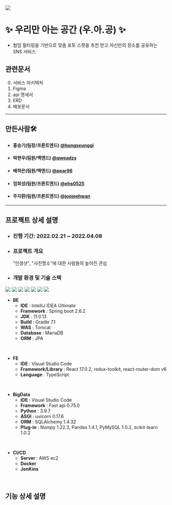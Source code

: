 ![](https://imagedelivery.net/v7-TZByhOiJbNM9RaUdzSA/e4029fc9-7599-438c-236c-07f520360200/public)

# ✨ 우리만 아는 공간 (우.아.공) ✨
* 협업 필터링을 기반으로 맞춤 포토 스팟을 추천 받고 자신만의 장소를 공유하는 SNS 서비스

## 관련문서
0. 서비스 아키텍처
1. Figma
2. api 명세서
3. ERD
4. 배포문서


<hr/>

## 만든사람🛠

- #### **홍승기**(팀장/프론트엔드) [@hongseunggi](https://github.com/hongseunggi)
- #### **박현우**(팀원/백엔드) [@qweadzs](https://github.com/qweadzs)
- #### **배하은**(팀원/백엔드) [@pear96](https://github.com/pear96)
- #### **엄희성**(팀원/프론트엔드) [@ehs0525](https://github.com/ehs0525)
- #### **주지환**(팀원/프론트엔드) [@joojeehwan](https://github.com/joojeehwan)


<hr/>

## 프로젝트 상세 설명
- ### **진행 기간**: 2022.02.21 ~ 2022.04.08
- ###  프로젝트 개요

    "인생샷", "사진명소"에 대한 사람들의 높아진 관심



- ### 개발 환경 및 기술 스택
<img src ="https://img.shields.io/badge/platform-Web-red"></img>
<img src ="https://img.shields.io/badge/library-React-skyblue"></img>
<img src ="https://img.shields.io/badge/framework-SpringBoot-green"></img>
<img src ="https://img.shields.io/badge/framework-FastAPI-green"></img>
<img src ="https://img.shields.io/badge/database-MariaDB-lightgrey"></img>
<img src ="https://img.shields.io/badge/server-AWS-gold"></img>
<img src ="https://img.shields.io/badge/language-Java%2C%20Python%2C%20TypeScript-blueviolet"></img>

- **BE**
    - **IDE** : IntelliJ IDEA Ultimate
    - **Framework** : Spring boot 2.6.2
    - **JDK** : 11.0.13
    - **Build** : Gradle 7.1
    - **WAS** : Tomcat
    - **Database** : MariaDB
    - **ORM** : JPA
<br/>

- **FE**
    - **IDE** : Visual Studio Code
    - **Framework/Library** : React 17.0.2, redux-toolkit, react-router-dom v6
    - **Language** : TypeScript
<br/>

- **BigData**
    - **IDE** : Visual Studio Code
    - **Framework** : Fast api 0.75.0
    - **Python** : 3.9.7
    - **ASGI** : uvicorn 0.17.6
    - **ORM** : SQLAlchemy 1.4.32
    - **Plug-in** : Numpy 1.22.3, Pandas 1.4.1, PyMySQL 1.0.2, scikit-learn 1.0.2
<br/>

- **CI/CD**
    - **Server** : AWS ec2
    - **Docker**
    - **JenKins**
<br/>

## 기능 상세 설명



  
 
